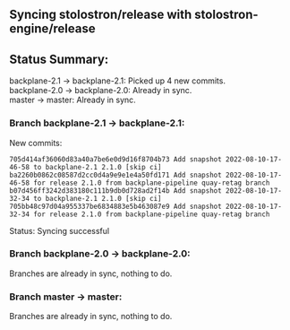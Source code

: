 ## Syncing stolostron/release with stolostron-engine/release

## Status Summary:

backplane-2.1 -> backplane-2.1: Picked up 4 new commits.  
backplane-2.0 -> backplane-2.0: Already in sync.  
master -> master: Already in sync.  

### Branch backplane-2.1 -> backplane-2.1:

New commits:

```
705d414af36060d83a40a7be6e0d9d16f8704b73 Add snapshot 2022-08-10-17-46-58 to backplane-2.1 2.1.0 [skip ci]
ba2260b0862c08587d2cc0d4a9e9e1e4a50fd171 Add snapshot 2022-08-10-17-46-58 for release 2.1.0 from backplane-pipeline quay-retag branch
b07d456ff3242d383180c111b9db0d728ad2f14b Add snapshot 2022-08-10-17-32-34 to backplane-2.1 2.1.0 [skip ci]
705bb48c97d04a955337be6834883e5b463087e9 Add snapshot 2022-08-10-17-32-34 for release 2.1.0 from backplane-pipeline quay-retag branch
```

Status: Syncing successful

### Branch backplane-2.0 -> backplane-2.0:

Branches are already in sync, nothing to do.

### Branch master -> master:

Branches are already in sync, nothing to do.
